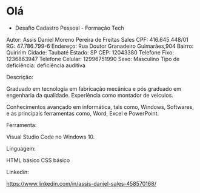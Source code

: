 # Olá 




- Desafio Cadastro Pessoal -  Formação Tech


Autor:
Assis Daniel Moreno Pereira de Freitas Sales
CPF: 416.645.448/01
RG: 47.786.799-6
Endereço: Rua Doutor Granadeiro Guimarães,904
Bairro: Quiririm
Cidade: Taubaté
Estado: SP
CEP: 12043380
Telefone Fixo: 1236863947
Telefone Celular: 12996751990
Sexo: Masculino
Tipo de deficiência: deficiência auditiva


Descrição:


Graduado em tecnologia em fabricação mecânica e pós graduado em engenharia da qualidade. Experiência como montador de veículos.

Conhecimentos avançado em informática, tais como, Windows, Softwares, e as principais ferramentas como, Word, Excel e PowerPoint.

Ferramenta:

Visual Studio Code no Windows 10.

Linguagem: 

HTML básico 
CSS básico 

Linkedin:

https://www.linkedin.com/in/assis-daniel-sales-458570168/
